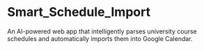# Smart_Schedule_Import
An AI-powered web app that intelligently parses university course schedules and automatically imports them into Google Calendar.
